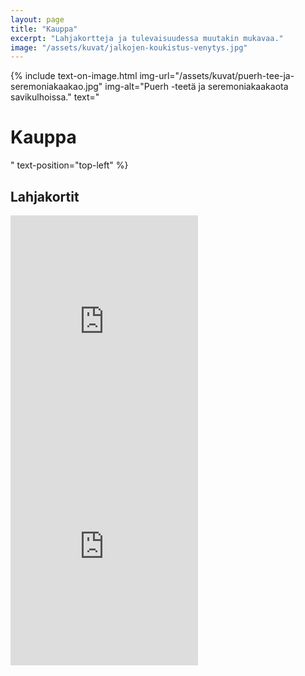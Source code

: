 ```yaml
---
layout: page
title: "Kauppa"
excerpt: "Lahjakortteja ja tulevaisuudessa muutakin mukavaa."
image: "/assets/kuvat/jalkojen-koukistus-venytys.jpg"
---
```


{% include text-on-image.html img-url="/assets/kuvat/puerh-tee-ja-seremoniakaakao.jpg" img-alt="Puerh -teetä ja seremoniakaakaota savikulhoissa." text="<h1>Kauppa</h1>" text-position="top-left" %}

<h2>Lahjakortit</h2>
<iframe style="width:300px;height:360px" src="https://holvi.com/shop/liekki-wellness/product/b5e927bffec49b2d7ad132b8095d60a3/embedded/" frameborder="0"></iframe>
<iframe style="width:300px;height:360px" src="https://holvi.com/shop/liekki-wellness/product/6e5158f74a8e5e2542461335ba49f91b/embedded/" frameborder="0"></iframe>